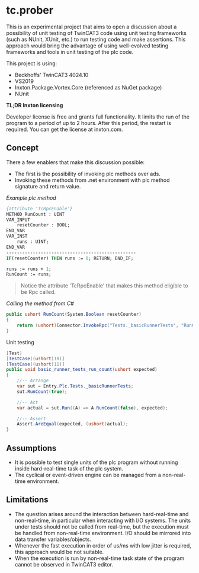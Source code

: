 # tc.prober

This is an experimental project that aims to open a discussion about a possibility of unit testing of TwinCAT3 code using unit testing frameworks (such as NUnit, XUnit, etc.) to run testing code and make assertions. This approach would bring the advantage of using well-evolved testing frameworks and tools in unit testing of the plc code.

This project is using:

- Beckhoffs' TwinCAT3 4024.10
- VS2019
- Inxton.Package.Vortex.Core (referenced as NuGet package)
- NUnit

**TL;DR Inxton licensing**

Developer license is free and grants full functionality. It limits the run of the program to a period of up to 2 hours. After this period, the restart is required. You can get the license at inxton.com.

## Concept

There a few enablers that make this discussion possible:

- The first is the possibility of invoking plc methods over ads.
- Invoking these methods from .net environment with plc method signature and return value.

*Example plc method*

~~~ Pascal
{attribute 'TcRpcEnable'}
METHOD RunCount : UINT
VAR_INPUT
	resetCounter : BOOL;
END_VAR
VAR_INST
	runs : UINT;	
END_VAR
-------------------------------------------------
IF(resetCounter) THEN runs := 0; RETURN; END_IF; 

runs := runs + 1;
RunCount := runs;
~~~

> Notice the attribute 'TcRpcEnable' that makes this method eligible to be Rpc called.

*Calling the method from C#*

~~~ C#
public ushort RunCount(System.Boolean resetCounter)
{ 
    return (ushort)Connector.InvokeRpc("Tests._basicRunnerTests", "RunCount", new object[]{resetCounter});
}
~~~

Unit testing

~~~ C#
[Test]
[TestCase((ushort)10)]
[TestCase((ushort)11)]
public void basic_runner_tests_run_count(ushort expected)
{
    //-- Arrange
    var sut = Entry.Plc.Tests._basicRunnerTests;
    sut.RunCount(true);

    //-- Act
    var actual = sut.Run((A) => A.RunCount(false), expected);

    //-- Assert
    Assert.AreEqual(expected, (ushort)actual);
}
~~~

## Assumptions

- It is possible to test single units of the plc program without running inside hard-real-time task of the plc system.
- The cyclical or event-driven engine can be managed from a non-real-time environment.

## Limitations

- The question arises around the interaction between hard-real-time and non-real-time, in particular when interacting with I/O systems. The units under tests should not be called from real-time, but the execution must be handled from non-real-time environment. I/O should be mirrored into data transfer variables/objects.
- Whenever the fast execution in order of us/ms with low jitter is required, this approach would be not suitable.
- When the execution is run by non-real-time task state of the program cannot be observed in TwinCAT3 editor.
